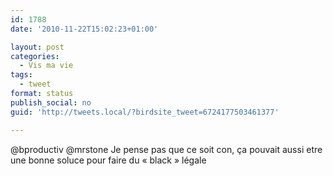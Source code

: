 ```yaml
---
id: 1788
date: '2010-11-22T15:02:23+01:00'

layout: post
categories:
  - Vis ma vie
tags:
  - tweet
format: status
publish_social: no
guid: 'http://tweets.local/?birdsite_tweet=6724177503461377'

---
```


@bproductiv @mrstone Je pense pas que ce soit con, ça pouvait aussi etre une bonne soluce pour faire du « black » légale